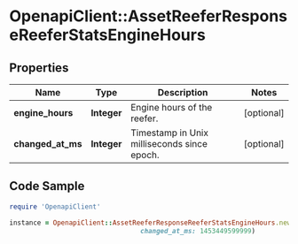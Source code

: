 # OpenapiClient::AssetReeferResponseReeferStatsEngineHours

## Properties
Name | Type | Description | Notes
------------ | ------------- | ------------- | -------------
**engine_hours** | **Integer** | Engine hours of the reefer. | [optional] 
**changed_at_ms** | **Integer** | Timestamp in Unix milliseconds since epoch. | [optional] 

## Code Sample

```ruby
require 'OpenapiClient'

instance = OpenapiClient::AssetReeferResponseReeferStatsEngineHours.new(engine_hours: 1200,
                                 changed_at_ms: 1453449599999)
```


